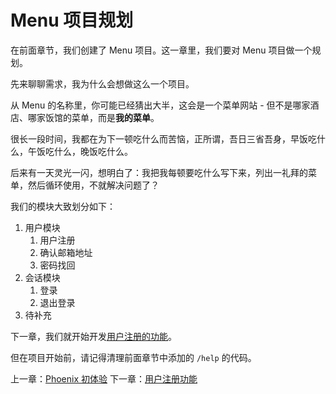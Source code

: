 # Menu 项目规划

在前面章节，我们创建了 Menu 项目。这一章里，我们要对 Menu 项目做一个规划。

先来聊聊需求，我为什么会想做这么一个项目。

从 Menu 的名称里，你可能已经猜出大半，这会是一个菜单网站 - 但不是哪家酒店、哪家饭馆的菜单，而是**我的菜单**。

很长一段时间，我都在为下一顿吃什么而苦恼，正所谓，吾日三省吾身，早饭吃什么，午饭吃什么，晚饭吃什么。

后来有一天灵光一闪，想明白了：我把我每顿要吃什么写下来，列出一礼拜的菜单，然后循环使用，不就解决问题了？

我们的模块大致划分如下：

1. 用户模块
    1. 用户注册
    2. 确认邮箱地址
    3. 密码找回
2. 会话模块
    1. 登录
    2. 退出登录
3. 待补充

下一章，我们就开始开发[用户注册的功能](/04-user-register/00-prepare.md)。

但在项目开始前，请记得清理前面章节中添加的 `/help` 的代码。


上一章：[Phoenix 初体验](/02-explore-phoenix/02-explore-phoenix.md)
下一章：[用户注册功能](/04-user-register/00-prepare.md)

